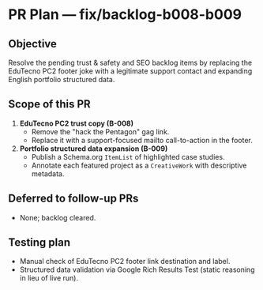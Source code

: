 # PR Plan — fix/backlog-b008-b009

## Objective
Resolve the pending trust & safety and SEO backlog items by replacing the EduTecno PC2 footer joke with a legitimate support contact and expanding English portfolio structured data.

## Scope of this PR
1. **EduTecno PC2 trust copy (B-008)**
   - Remove the "hack the Pentagon" gag link.
   - Replace it with a support-focused mailto call-to-action in the footer.
2. **Portfolio structured data expansion (B-009)**
   - Publish a Schema.org `ItemList` of highlighted case studies.
   - Annotate each featured project as a `CreativeWork` with descriptive metadata.

## Deferred to follow-up PRs
- None; backlog cleared.

## Testing plan
- Manual check of EduTecno PC2 footer link destination and label.
- Structured data validation via Google Rich Results Test (static reasoning in lieu of live run).

